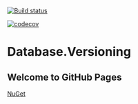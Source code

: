 [![Build status](https://ci.appveyor.com/api/projects/status/67m0b862xccvismj/branch/master?svg=true)](https://ci.appveyor.com/project/Yuriy-Pelekh/database-versioning/branch/master)

[![codecov](https://codecov.io/gh/Yuriy-Pelekh/Database.Versioning/branch/master/graph/badge.svg)](https://codecov.io/gh/Yuriy-Pelekh/Database.Versioning)

# Database.Versioning

## Welcome to GitHub Pages

[NuGet](https://www.nuget.org/packages/Database.Versioning/)
